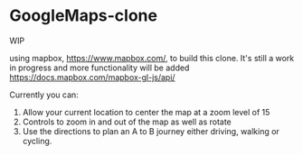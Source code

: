 # GoogleMaps-clone

WIP

using mapbox, https://www.mapbox.com/, to build this clone. It's still a work in progress and more functionality will be added https://docs.mapbox.com/mapbox-gl-js/api/

Currently you can:
1. Allow your current location to center the map at a zoom level of 15
2. Controls to zoom in and out of the map as well as rotate
3. Use the directions to plan an A to B journey either driving, walking or cycling.

